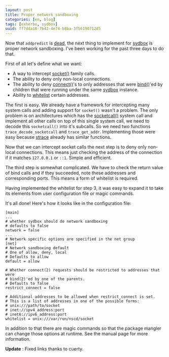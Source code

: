 ```yaml
---
layout: post
title: Proper network sandboxing
categories: [en, blog]
tags: [exherbo, sydbox]
uuid: ff7dda18-7b42-4e74-b8ba-3f56190712d5
---
```


Now that `addpredict` is
[dead](http://alip.github.com/english/2009/08/22/deprecating-addpredict.html), the next thing to
implement for [sydbox](http://alip.github.com/sydbox) is
proper network sandboxing. I've been working for the past three days to do that.

First of all let's define what we want:
- A way to intercept [socket()](http://linux.die.net/man/2/socket) family calls.
- The ability to deny only non-local connections.
- The ability to deny [connect()](http://linux.die.net/man/2/connect)'s to only
  addresses that were [bind()](http://linux.die.net/man/2/bind)'ed by
  children that were running under the same [sydbox](/sydbox) instance.
- Ability to [whitelist](http://en.wikipedia.org/wiki/Whitelist) certain addresses.

The first is easy. We already have a framework for intercepting many system
calls and adding support for `socket()` wasn't a problem. The only problem is on
architectures which has the
[socketcall()](http://linux.die.net/man/2/socketcall) system call and implement
all other calls on top of this single system call, we need to decode this
`socketcall()` into it's subcalls. So we need two functions
`trace_decode_socketcall` and `trace_get_addr`. Implementing those were easy
because [strace](http://sourceforge.net/projects/strace) already has similar functions.

Now that we can intercept socket calls the next step is to deny only non-local
connections. This means just checking the address of the connection if it
matches `127.0.0.1` or `::1`. Simple and efficient.

The third step is somewhat complicated. We have to check the return value of
bind calls and if they succeeded, note these addresses and corresponding ports.
This means a form of whitelist is required.

Having implemented the whitelist for step 3, it was easy to expand it to take its
elements from user configuration file or magic commands.

It's all done! Here's how it looks like in the configuration file:

    [main]
    ...
    # whether sydbox should do network sandboxing
    # defaults to false
    network = false
    ...
    # Network specific options are specified in the net group
    [net]
    # Network sandboxing default
    # One of allow, deny, local
    # Defaults to allow
    default = allow

    # Whether connect(2) requests should be restricted to addresses that were
    # bind(2)'ed by one of the parents.
    # Defaults to false
    restrict_connect = false

    # Additional addresses to be allowed when restrict_connect is set.
    # This is a list of addresses in one of the possible forms:
    # unix:///path/to/socket
    # inet://ipv4_address:port
    # inet6://ipv6_address:port
    whitelist = unix:///var/run/nscd/socket

In addition to that there are magic commands so that the package mangler can
change those options at runtime. See the manual page for more information.

**Update** : Fixed links thanks to cuerty.
